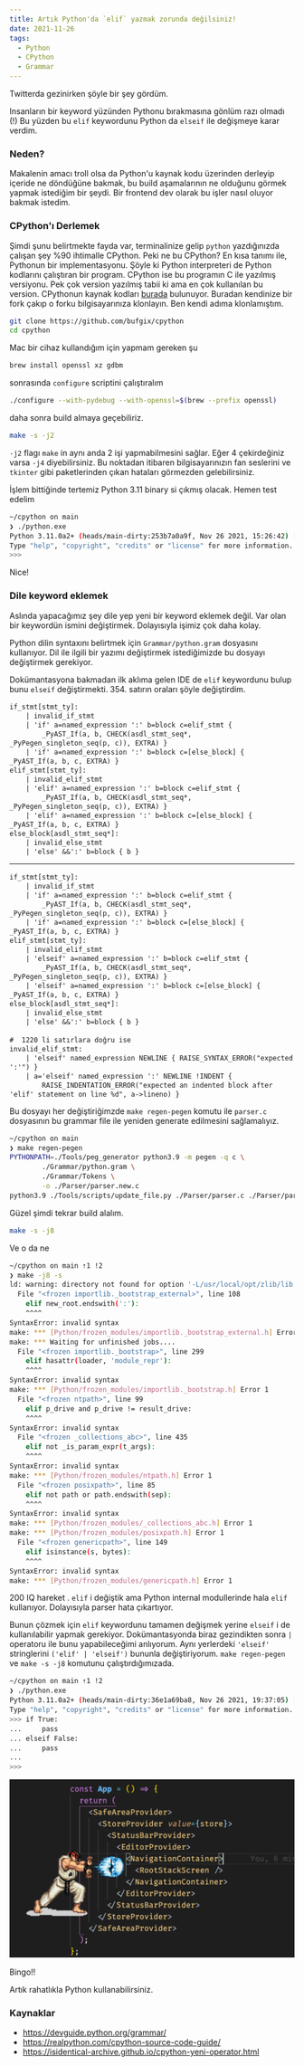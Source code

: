 ```yaml
---
title: Artık Python'da `elif` yazmak zorunda değilsiniz!
date: 2021-11-26
tags:
  - Python
  - CPython
  - Grammar
---
```


Twitterda gezinirken şöyle bir şey gördüm.

Insanların bir keyword yüzünden Pythonu bırakmasına gönlüm razı olmadı (!)
Bu yüzden bu `elif` keywordunu Python da `elseif` ile değişmeye karar verdim.

### Neden?

Makalenin amacı troll olsa da Python'u kaynak kodu üzerinden derleyip içeride ne döndüğüne bakmak, bu build
aşamalarının ne olduğunu görmek yapmak istediğim bir şeydi. Bir frontend dev olarak bu işler nasıl oluyor bakmak istedim.

### CPython'ı Derlemek

Şimdi şunu belirtmekte fayda var, terminalinize gelip `python` yazdığınızda çalışan şey %90 ihtimalle CPython. Peki ne bu CPython?
En kısa tanımı ile, Pythonun bir implementasyonu. Şöyle ki Python interpreteri de Python kodlarını çalıştıran bir program. CPython ise
bu programın C ile yazılmış versiyonu. Pek çok version yazılmış tabii ki ama en çok kullanılan bu version. CPythonun kaynak kodları
[burada](https://github.com/python/cpython) bulunuyor. Buradan kendinize bir fork çakıp o forku bilgisayarınıza klonlayın. Ben kendi adıma
klonlamıştım.

```bash
git clone https://github.com/bufgix/cpython
cd cpython
```

Mac bir cihaz kullandığım için yapmam gereken şu

```bash
brew install openssl xz gdbm
```

sonrasında `configure` scriptini çalıştıralım

```bash
./configure --with-pydebug --with-openssl=$(brew --prefix openssl)
```

daha sonra build almaya geçebiliriz.

```bash
make -s -j2
```

`-j2` flagı `make` in aynı anda 2 işi yapmabilmesini sağlar. Eğer 4 çekirdeğiniz varsa `-j4` diyebilirsiniz.
Bu noktadan itibaren bilgisayarınızın fan seslerini ve `tkinter` gibi paketlerinden çıkan hataları görmezden gelebilirsiniz.

İşlem bittiğinde tertemiz Python 3.11 binary si çıkmış olacak. Hemen test edelim

```bash
~/cpython on main
❯ ./python.exe
Python 3.11.0a2+ (heads/main-dirty:253b7a0a9f, Nov 26 2021, 15:26:42) [Clang 12.0.5 (clang-1205.0.22.11)] on darwin
Type "help", "copyright", "credits" or "license" for more information.
>>>
```

Nice!

### Dile keyword eklemek

Aslında yapacağımız şey dile yep yeni bir keyword eklemek değil. Var olan bir keywordün ismini değiştirmek. Dolayısıyla
işimiz çok daha kolay.

Python dilin syntaxını belirtmek için `Grammar/python.gram` dosyasını kullanıyor. Dil ile ilgili bir yazımı değiştirmek istediğimizde
bu dosyayı değiştirmek gerekiyor.

Dokümantasyona bakmadan ilk aklıma gelen IDE de `elif` keywordunu bulup bunu `elseif` değiştirmekti. 354. satırın oraları şöyle değiştirdim.

```gram {8-10}
if_stmt[stmt_ty]:
    | invalid_if_stmt
    | 'if' a=named_expression ':' b=block c=elif_stmt {
        _PyAST_If(a, b, CHECK(asdl_stmt_seq*, _PyPegen_singleton_seq(p, c)), EXTRA) }
    | 'if' a=named_expression ':' b=block c=[else_block] { _PyAST_If(a, b, c, EXTRA) }
elif_stmt[stmt_ty]:
    | invalid_elif_stmt
    | 'elif' a=named_expression ':' b=block c=elif_stmt {
        _PyAST_If(a, b, CHECK(asdl_stmt_seq*, _PyPegen_singleton_seq(p, c)), EXTRA) }
    | 'elif' a=named_expression ':' b=block c=[else_block] { _PyAST_If(a, b, c, EXTRA) }
else_block[asdl_stmt_seq*]:
    | invalid_else_stmt
    | 'else' &&':' b=block { b }

```

---

```gram {8-10}
if_stmt[stmt_ty]:
    | invalid_if_stmt
    | 'if' a=named_expression ':' b=block c=elif_stmt {
        _PyAST_If(a, b, CHECK(asdl_stmt_seq*, _PyPegen_singleton_seq(p, c)), EXTRA) }
    | 'if' a=named_expression ':' b=block c=[else_block] { _PyAST_If(a, b, c, EXTRA) }
elif_stmt[stmt_ty]:
    | invalid_elif_stmt
    | 'elseif' a=named_expression ':' b=block c=elif_stmt {
        _PyAST_If(a, b, CHECK(asdl_stmt_seq*, _PyPegen_singleton_seq(p, c)), EXTRA) }
    | 'elseif' a=named_expression ':' b=block c=[else_block] { _PyAST_If(a, b, c, EXTRA) }
else_block[asdl_stmt_seq*]:
    | invalid_else_stmt
    | 'else' &&':' b=block { b }

#  1220 li satırlara doğru ise
invalid_elif_stmt:
    | 'elseif' named_expression NEWLINE { RAISE_SYNTAX_ERROR("expected ':'") }
    | a='elseif' named_expression ':' NEWLINE !INDENT {
        RAISE_INDENTATION_ERROR("expected an indented block after 'elif' statement on line %d", a->lineno) }

```

Bu dosyayı her değiştiriğimzde `make regen-pegen` komutu ile `parser.c` dosyasının bu grammar file ile
yeniden generate edilmesini sağlamalıyız.

```bash
~/cpython on main
❯ make regen-pegen
PYTHONPATH=./Tools/peg_generator python3.9 -m pegen -q c \
		./Grammar/python.gram \
		./Grammar/Tokens \
		-o ./Parser/parser.new.c
python3.9 ./Tools/scripts/update_file.py ./Parser/parser.c ./Parser/parser.new.c

```

Güzel şimdi tekrar build alalım.

```bash
make -s -j8
```

Ve o da ne

```bash
~/cpython on main ⇡1 !2
❯ make -j8 -s
ld: warning: directory not found for option '-L/usr/local/opt/zlib/lib'
  File "<frozen importlib._bootstrap_external>", line 108
    elif new_root.endswith(':'):
    ^^^^
SyntaxError: invalid syntax
make: *** [Python/frozen_modules/importlib._bootstrap_external.h] Error 1
make: *** Waiting for unfinished jobs....
  File "<frozen importlib._bootstrap>", line 299
    elif hasattr(loader, 'module_repr'):
    ^^^^
SyntaxError: invalid syntax
make: *** [Python/frozen_modules/importlib._bootstrap.h] Error 1
  File "<frozen ntpath>", line 99
    elif p_drive and p_drive != result_drive:
    ^^^^
SyntaxError: invalid syntax
  File "<frozen _collections_abc>", line 435
    elif not _is_param_expr(t_args):
    ^^^^
SyntaxError: invalid syntax
make: *** [Python/frozen_modules/ntpath.h] Error 1
  File "<frozen posixpath>", line 85
    elif not path or path.endswith(sep):
    ^^^^
SyntaxError: invalid syntax
make: *** [Python/frozen_modules/_collections_abc.h] Error 1
make: *** [Python/frozen_modules/posixpath.h] Error 1
  File "<frozen genericpath>", line 149
    elif isinstance(s, bytes):
    ^^^^
SyntaxError: invalid syntax
make: *** [Python/frozen_modules/genericpath.h] Error 1

```

200 IQ hareket . `elif` i değiştik ama Python internal modullerinde hala `elif` kullanıyor. Dolayısıyla parser hata çıkartıyor.

Bunun çözmek için `elif` keywordunu tamamen değişmek yerine `elseif` i de kullanılabilir yapmak gerekiyor. Dokümantasyonda biraz gezindikten sonra
`|` operatoru ile bunu yapabileceğimi anlıyorum. Aynı yerlerdeki `'elseif'` stringlerini `('elif' | 'elseif')` bununla değiştiriyorum. `make regen-pegen`
ve `make -s -j8` komutunu çalıştırdığımızada.

```bash
~/cpython on main ⇡1 !2
❯ ./python.exe
Python 3.11.0a2+ (heads/main-dirty:36e1a69ba8, Nov 26 2021, 19:37:05) [Clang 12.0.5 (clang-1205.0.22.11)] on darwin
Type "help", "copyright", "credits" or "license" for more information.
>>> if True:
...     pass
... elseif False:
...     pass
...
>>>
```

![ProvidersHEll](./provider.jpg)

Bingo!!

Artık rahatlıkla Python kullanabilirsiniz.

### Kaynaklar

- https://devguide.python.org/grammar/
- https://realpython.com/cpython-source-code-guide/
- https://isidentical-archive.github.io/cpython-yeni-operator.html
